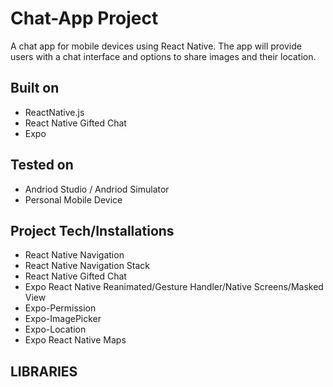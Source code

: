 # Chat-App Project
A chat app for mobile devices using React Native. The app will provide users with a chat interface and options to share images and their location.

## Built on
- ReactNative.js
- React Native Gifted Chat
- Expo 

## Tested on
-  Andriod Studio / Andriod Simulator
-  Personal Mobile Device

## Project Tech/Installations
- React Native Navigation
- React Native Navigation Stack
- React Native Gifted Chat
- Expo React Native Reanimated/Gesture Handler/Native Screens/Masked View
- Expo-Permission
- Expo-ImagePicker
- Expo-Location
- Expo React Native Maps



LIBRARIES
- 
